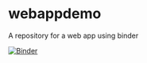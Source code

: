 # webappdemo
A repository for a web app using binder

[![Binder](https://mybinder.org/badge_logo.svg)](https://mybinder.org/v2/gh/CarlosADuranVIllalobos/webappdemo/HEAD?urlpath=%2Fvoila%2Frender%2Fwidget_try-Copy1.ipynb)
